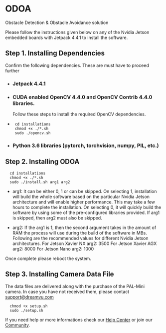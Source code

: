 # ODOA
Obstacle Detection &amp; Obstacle Avoidance solution

Please follow the instructions given below on any of the Nvidia Jetson embedded boards with Jetpack 4.4.1 to install the software.

## Step 1. Installing Dependencies 
Confirm the following dependencies. These are must have to proceed further

- ### Jetpack 4.4.1
- ### CUDA enabled OpenCV 4.4.0 and OpenCV Contrib 4.4.0 libraries. 
  Follow these steps to install the required OpenCV dependencies. 
-      cd installations
       chmod +x ./*.sh
       sudo ./opencv.sh

- ### Python 3.6 libraries (pytorch, torchvision, numpy, PIL, etc.)

## Step 2. Installing ODOA 
      cd installations
      chmod +x ./*.sh
      sudo ./install.sh arg1 arg2

  - arg1: It can be either 0, 1 or can be skipped.  On selecting 1, installation will build the whole software based on the particular Nvidia Jetson architecture and will enable higher performance. This may take a few hours to complete the installation. On selecting 0, it will quickly build the software by using some of the pre-configured libraries provided. If arg1 is skipped, then arg2 must also be skipped.

  - arg2:  If the arg1 is 1, then the second argument takes in the amount of RAM the process will use during the build of the software in MBs. Following are the recommended values for different Nvidia Jetson architectures.
            For Jetson Xavier NX arg2: 3500
            For Jetson Xavier AGX arg2: 8000
            For Jetson Nano arg2: 1000
            
Once complete please reboot the system.

## Step 3. Installing Camera Data File 
The data files are delivered along with the purchase of the PAL-Mini camera. In case you have not received them, please contact support@dreamvu.com

      chmod +x setup.sh
      sudo ./setup.sh

If you need help or more informations check our [Help Center](https://support.dreamvu.com/portal/en/home) or join our [Community](https://support.dreamvu.com/portal/en/community/dreamvu-inc).
